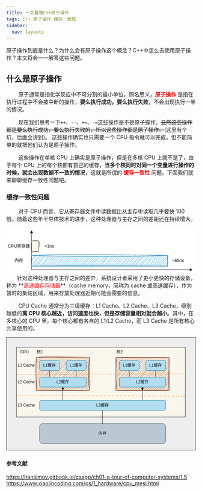 ```yaml
---
title: 一文看懂C++原子操作
tags: C++ 原子操作 缓存一致性
sidebar:
  nav: layouts
---
```


原子操作到底是什么？为什么会有原子操作这个概念？C++中怎么去使用原子操作？本文将会一一解答这些问题。

<!--more-->

## 什么是原子操作

&emsp;&emsp; 原子通常是指化学反应中不可分割的最小单位，顾名思义，**<font color = red>原子操作</font>** 是指在执行过程中不会被中断的操作，**要么执行成功，要么执行失败**，不会出现执行一半的情况。

&emsp;&emsp; 现在我们思考一下`++`、`--`、`+=`、`-=`这些操作是不是原子操作。~~显然这些操作都是要么执行成功，要么执行失败的，所以这些操作都是原子操作。~~(这里有个坑，后面会讲到)。
这些操作确实也只需要一个 CPU 指令就可以完成，但不能简单的就把他们认为是原子操作。

&emsp;&emsp; 这些操作在单核 CPU 上确实是原子操作，但是在多核 CPU 上就不是了，由于每个 CPU 上的每个核都有自己的缓存，**当多个核同时对同一个变量进行操作的时候，就会出现数据不一致的情况**，这就是所谓的 **<font color = red>缓存一致性</font>** 问题。下面我们就来聊聊缓存一致性问题吧。

### 缓存一致性问题

&emsp;&emsp; 对于 CPU 而言，它从寄存器文件中读数据比从主存中读取几乎要快 100 倍。随着这些年半导体技术的进步，这种处理器与主存之间的差距还在持续增大。

<div  align="center">
<img src= "https://github.com/Loomione/Loomione.github.io/raw/master/picture/寄存器与CPU速度对比.drawio.png"/>
</div>
&emsp;&emsp;针对这种处理器与主存之间的差异，系统设计者采用了更小更快的存储设备，称为 **<font color = red>高速缓存存储器</font>**（cache memory，简称为 cache 或高速缓存），作为暂时的集结区域，用来存放处理器近期可能会需要的信息。

&emsp;&emsp; CPU Cache 通常分为三级缓存：L1 Cache、L2 Cache、L3 Cache，级别越低的**离 CPU 核心越近，访问速度也快，但是存储容量相对就会越小**。其中，在多核心的 CPU 里，每个核心都有各自的 L1/L2 Cache，而 L3 Cache 是所有核心共享使用的。

<div  align="center">
<img src= "https://github.com/Loomione/Loomione.github.io/raw/master/picture/cpu缓存.drawio.png"/>
</div>

#### 参考文献

https://hansimov.gitbook.io/csapp/ch01-a-tour-of-computer-systems/1.5
https://www.xiaolincoding.com/os/1_hardware/cpu_mesi.html
